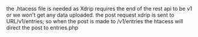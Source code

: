 the .htacess file is needed as Xdrip requires the end of the rest api to be v1 or we won't get any data uploaded.
the post request xdrip is sent to URL/v1/entries; so when the post is made to /v1/entries the htacess will direct the post to entries.php
